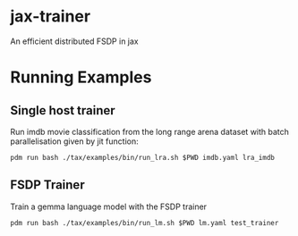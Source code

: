 # jax-trainer
An efficient distributed FSDP in jax

# Running Examples
## Single host trainer
Run imdb movie classification from the long range arena dataset with batch parallelisation given by jit function:
```
pdm run bash ./tax/examples/bin/run_lra.sh $PWD imdb.yaml lra_imdb
```

## FSDP Trainer
Train a gemma language model with the FSDP trainer
```
pdm run bash ./tax/examples/bin/run_lm.sh $PWD lm.yaml test_trainer
```